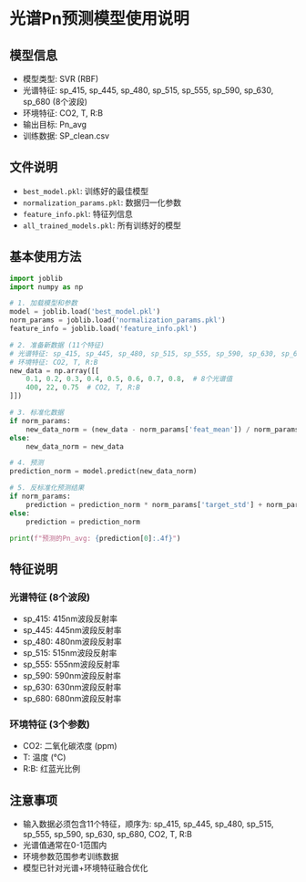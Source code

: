 # 光谱Pn预测模型使用说明

## 模型信息
- 模型类型: SVR (RBF)
- 光谱特征: sp_415, sp_445, sp_480, sp_515, sp_555, sp_590, sp_630, sp_680 (8个波段)
- 环境特征: CO2, T, R:B
- 输出目标: Pn_avg
- 训练数据: SP_clean.csv

## 文件说明
- `best_model.pkl`: 训练好的最佳模型
- `normalization_params.pkl`: 数据归一化参数
- `feature_info.pkl`: 特征列信息
- `all_trained_models.pkl`: 所有训练好的模型

## 基本使用方法
```python
import joblib
import numpy as np

# 1. 加载模型和参数
model = joblib.load('best_model.pkl')
norm_params = joblib.load('normalization_params.pkl')
feature_info = joblib.load('feature_info.pkl')

# 2. 准备新数据 (11个特征)
# 光谱特征: sp_415, sp_445, sp_480, sp_515, sp_555, sp_590, sp_630, sp_680
# 环境特征: CO2, T, R:B
new_data = np.array([[
    0.1, 0.2, 0.3, 0.4, 0.5, 0.6, 0.7, 0.8,  # 8个光谱值
    400, 22, 0.75  # CO2, T, R:B
]])

# 3. 标准化数据
if norm_params:
    new_data_norm = (new_data - norm_params['feat_mean']) / norm_params['feat_std']
else:
    new_data_norm = new_data

# 4. 预测
prediction_norm = model.predict(new_data_norm)

# 5. 反标准化预测结果
if norm_params:
    prediction = prediction_norm * norm_params['target_std'] + norm_params['target_mean']
else:
    prediction = prediction_norm

print(f"预测的Pn_avg: {prediction[0]:.4f}")
```

## 特征说明
### 光谱特征 (8个波段)
- sp_415: 415nm波段反射率
- sp_445: 445nm波段反射率  
- sp_480: 480nm波段反射率
- sp_515: 515nm波段反射率
- sp_555: 555nm波段反射率
- sp_590: 590nm波段反射率
- sp_630: 630nm波段反射率
- sp_680: 680nm波段反射率

### 环境特征 (3个参数)
- CO2: 二氧化碳浓度 (ppm)
- T: 温度 (°C)
- R:B: 红蓝光比例

## 注意事项
- 输入数据必须包含11个特征，顺序为: sp_415, sp_445, sp_480, sp_515, sp_555, sp_590, sp_630, sp_680, CO2, T, R:B
- 光谱值通常在0-1范围内
- 环境参数范围参考训练数据
- 模型已针对光谱+环境特征融合优化
